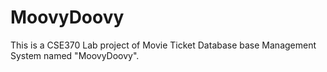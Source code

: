 # MoovyDoovy
This is a CSE370 Lab project of Movie Ticket Database base Management System named "MoovyDoovy".
